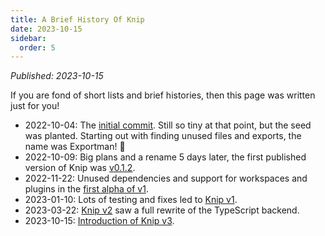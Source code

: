 ```yaml
---
title: A Brief History Of Knip
date: 2023-10-15
sidebar:
  order: 5
---
```


_Published: 2023-10-15_

If you are fond of short lists and brief histories, then this page was written
just for you!

- 2022-10-04: The [initial commit][1]. Still so tiny at that point, but the seed
  was planted. Starting out with finding unused files and exports, the name was
  Exportman! 🦸
- 2022-10-09: Big plans and a rename 5 days later, the first published version
  of Knip was [v0.1.2][2].
- 2022-11-22: Unused dependencies and support for workspaces and plugins in the
  [first alpha of v1][3].
- 2023-01-10: Lots of testing and fixes led to [Knip v1][4].
- 2023-03-22: [Knip v2][5] saw a full rewrite of the TypeScript backend.
- 2023-10-15: [Introduction of Knip v3][6].

[1]:
  https://github.com/webpro-nl/knip/commit/9589dfe22608da7d89f2613383da6db5826226d2
[2]: https://github.com/webpro-nl/knip/tree/0.1.2
[3]: https://github.com/webpro-nl/knip/releases/tag/1.0.0-alpha.0
[4]: https://github.com/webpro-nl/knip/tree/1.0.0
[5]: https://github.com/webpro-nl/knip/issues/73
[6]: ./knip-v3.mdx
